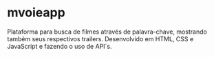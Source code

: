 # mvoieapp
Plataforma para busca de filmes através de palavra-chave, mostrando também seus respectivos trailers. Desenvolvido em HTML, CSS e JavaScript e fazendo o uso de API´s. 
